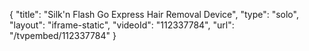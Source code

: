 {
    "title": "Silk'n Flash Go Express Hair Removal Device",
    "type": "solo",
    "layout": "iframe-static",
    "videoId": "112337784",
    "url": "\/tvpembed\/112337784"
}